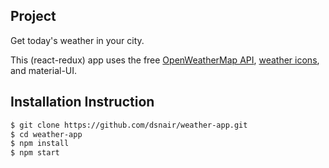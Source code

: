 ## Project
Get today's weather in your city.

This (react-redux) app uses the free [OpenWeatherMap API](https://openweathermap.org/api), [weather icons](https://github.com/erikflowers/weather-icons), and material-UI.

## Installation Instruction
```bash
$ git clone https://github.com/dsnair/weather-app.git
$ cd weather-app
$ npm install
$ npm start
```
